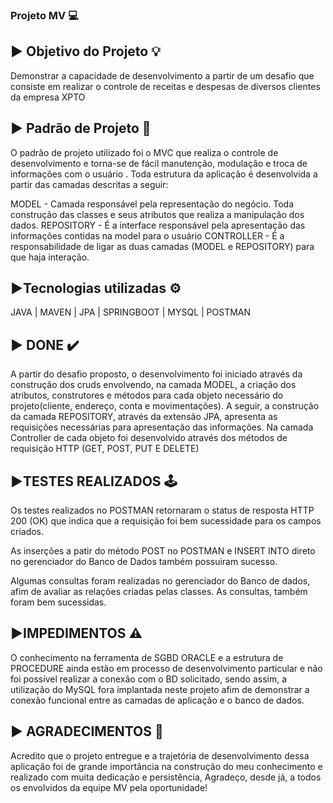 ### Projeto MV 💻

## ▶️ Objetivo do Projeto 💡

Demonstrar a capacidade de desenvolvimento a partir de um desafio que consiste em realizar o controle de receitas e despesas de diversos clientes da empresa XPTO

## ▶️ Padrão de Projeto 📜

O padrão de projeto utilizado foi o MVC que realiza o controle de desenvolvimento e torna-se de fácil manutenção, modulação e troca de informações com o usuário .
 Toda estrutura da aplicação é desenvolvida a partir das camadas descritas a seguir:

MODEL - Camada responsável pela representação do negócio. Toda construção das classes e seus atributos que realiza a manipulação dos dados.
REPOSITORY - É a interface responsável pela apresentação das informações contidas na model para o usuário
CONTROLLER - É a responsabilidade de ligar as duas camadas (MODEL e REPOSITORY) para que haja interação. 

## ▶️Tecnologias utilizadas ⚙️

JAVA | MAVEN | JPA | SPRINGBOOT | MYSQL | POSTMAN

## ▶️ DONE ✔️

A partir do desafio proposto, o desenvolvimento foi iniciado através da construção dos cruds envolvendo, na camada MODEL, a criação
dos atributos, construtores e métodos para cada objeto necessário do projeto(cliente, endereço, conta e movimentações).
 A seguir, a construção da camada REPOSITORY, através da extensão JPA, apresenta as requisições necessárias para apresentação das 
 informações.
 Na camada Controller de cada objeto foi desenvolvido através dos métodos de requisição HTTP (GET, POST, PUT E DELETE) 

 ## ▶️TESTES REALIZADOS 🕹️

 Os testes realizados no POSTMAN retornaram o status de resposta HTTP 200 (OK) que indica que a requisição foi bem sucessidade para 
 os campos criados. 
 
 As inserções a patir do método POST no POSTMAN e INSERT INTO direto no gerenciador do Banco de Dados também possuiram sucesso. 
 
 Algumas consultas foram realizadas no gerenciador do Banco de dados, afim de avaliar as relações criadas pelas classes. As consultas,
 também foram bem sucessidas. 

 ## ▶️IMPEDIMENTOS ⚠️

 O conhecimento na ferramenta de SGBD ORACLE e a estrutura de PROCEDURE ainda estão em  processo de desenvolvimento particular e não foi 
 possível realizar a conexão com o BD solicitado, sendo assim, a utilização do MySQL fora implantada neste projeto afim de demonstrar
  a conexão funcional entre as camadas de aplicação e o banco de dados. 

 ## ▶️ AGRADECIMENTOS 🚀

 Acredito que o projeto entregue e a trajetória de desenvolvimento dessa aplicação foi de grande importância na construção do meu conhecimento e realizado com muita dedicação e persistência, 
 Agradeço, desde já, a todos os envolvidos da equipe MV pela oportunidade! 
